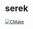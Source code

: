# serek

[![CMake](https://github.com/raidgar98/serek/actions/workflows/cmake.yml/badge.svg)](https://github.com/raidgar98/serek/actions/workflows/cmake.yml)
